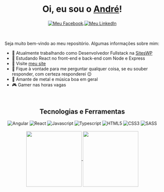 <div align="center">
  <h1>Oi, eu sou o <a href="https://andrezigiotti.vercel.app/" target="_blank">André</a>!</h1>
</div>

<div align="center">
  <a href="https://www.facebook.com/andre.luiz.56808995/">
    <img align="center" alt="Meu Facebook" src="https://img.shields.io/badge/Facebook-1877F2?style=for-the-badge&logo=facebook&logoColor=white" />
  </a>
  <a href="https://www.linkedin.com/in/andrezigiotti/">
    <img align="center" alt="Meu LinkedIn" src="https://img.shields.io/badge/LinkedIn-0077B5?style=for-the-badge&logo=linkedin&logoColor=white" />
  </a>
</div>

<br/>
<br/>

Seja muito bem-vindo ao meu repositório. Algumas informações sobre mim:

- 🔭 Atualmente trabalhando como Desenvolvedor Fullstack na [SitesWP](https://siteswp.com.br/)
- 🌱 Estudando React no front-end e back-end com Node e Express
- 🔗 Visite <a href="https://andrezigiotti.vercel.app/">meu site</a>
- 💬 Fique à vontade para me perguntar qualquer coisa, se eu souber responder, com certeza responderei 😉
- 🤘 Amante de metal e música boa em geral
- 🎮 Gamer nas horas vagas

<br/>

<div align="center">
  <h2>Tecnologias e Ferramentas</h2>
</div>

<div align="center">
  <img alt="Angular" src="https://img.shields.io/badge/Angular-DD0031?style=for-the-badge&logo=angular&logoColor=white" />
  <img alt="React" src="https://img.shields.io/badge/React-56bcd9?style=for-the-badge&logo=react&logoColor=white&fontColor=white" />
  <img alt="Javascript" src="https://img.shields.io/badge/JavaScript-F7DF1E?style=for-the-badge&logo=javascript&logoColor=black" />
  <img alt="Typescript" src="https://img.shields.io/badge/TypeScript-007ACC?style=for-the-badge&logo=typescript&logoColor=white" />
  <img alt="HTML5" src="https://img.shields.io/badge/HTML5-E34F26?style=for-the-badge&logo=html5&logoColor=white" />
  <img alt="CSS3" src="https://img.shields.io/badge/CSS3-1572B6?style=for-the-badge&logo=css3&logoColor=white" />
  <img alt="SASS" src="https://img.shields.io/badge/Sass-CC6699?style=for-the-badge&logo=sass&logoColor=white" />
</div>

<br/>

<div align="center">
  <a href="https://github.com/AndreZigiotti/">
    <img align="center" height="180em" src="https://github-readme-stats.vercel.app/api?username=andrezigiotti&theme=react&border_color=61dafb&show_icons=true" />
  </a>
  <a href="https://github.com/AndreZigiotti/">
    <img align="center" height="180em" src="https://github-readme-stats.vercel.app/api/top-langs/?username=andrezigiotti&theme=react&border_color=61dafb&layout=compact" />
  </a>
</div>
